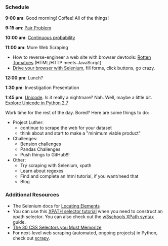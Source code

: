 ### Schedule

**9:00 am**: Good morning! Coffee! All of the things!

**9:15 am**: [Pair Problem](pair.md)

**10:00 am**: [Continuous probability](continuous_probability/)

**11:00 am**: More Web Scraping

 * How to reverse-engineer a web site with browser devtools: [Rotten Tomatoes](www.rottentomatoes.com/) (HTML/HTTP meets JavaScript)
 * [Drive your browser with Selenium](web_scraping_selenium.ipynb), fill forms, click buttons, go crazy.

**12:00 pm**: Lunch?

**1:30 pm**: Investigation Presentation

**1:45 pm**: [Unicode](unicode.md). Is it really a nightmare? Nah. Well, maybe a little bit. [Explore Unicode in Python 2.7](unicode.ipynb)

Work time for the rest of the day. Bored? Here are some things to do:

 * Project Luther:
     * continue to scrape the web for your dataset
     * think about and start to make a "minimum viable product"
 * Challenges:
     * Bension challenges
     * Pandas Challenges
     * Push things to GitHub!!!
 * Other:
     * Try scraping with Selenium, xpath
     * Learn about regexes
     * Find and complete an html tutorial, if you want/need that
     * Blog


### Additional Resources

 * The Selenium docs for [Locating Elements](http://selenium-python.readthedocs.org/locating-elements.html)
 * You can use this [XPATH selector tutorial](http://zvon.org/comp/r/tut-XPath_1.html) when you need to construct an xpath selector. You can also check out the [w3schools XPath syntax](http://www.w3schools.com/xpath/xpath_syntax.asp) guide.
 * [The 30 CSS Selectors you Must Memorize](http://code.tutsplus.com/tutorials/the-30-css-selectors-you-must-memorize--net-16048)
 * For next-level web scraping (automated, ongoing projects) in Python, check out [scrapy](http://scrapy.org/).
